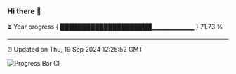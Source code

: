 ### Hi there 👋

⏳ Year progress { █████████████████████▁▁▁▁▁▁▁▁▁ } 71.73 %

---

⏰ Updated on Thu, 19 Sep 2024 12:25:52 GMT

![Progress Bar CI](https://github.com/liununu/liununu/workflows/Progress%20Bar%20CI/badge.svg)

